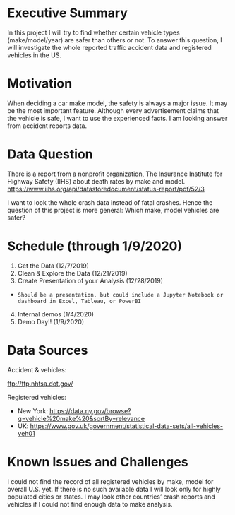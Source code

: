 # Executive Summary
In this project I will try to find whether certain vehicle types (make/model/year) are safer than others or not. To answer this question, I will investigate the whole reported traffic accident data and registered vehicles in the US. 
# Motivation
When deciding a car make model, the safety is always a major issue. It may be the most important feature. Although every advertisement claims that the vehicle is safe, I want to use the experienced facts. I am looking answer from accident reports data. 
# Data Question
There is a report from a nonprofit organization, The Insurance Institute for Highway Safety (IIHS) about death rates by make and model. https://www.iihs.org/api/datastoredocument/status-report/pdf/52/3

I want to look the whole crash data instead of fatal crashes. Hence the question of this project is more general: Which make, model vehicles are safer? 

# Schedule (through 1/9/2020)
1.	Get the Data (12/7/2019)
2.	Clean & Explore the Data (12/21/2019)
3.	Create Presentation of your Analysis (12/28/2019)
-     Should be a presentation, but could include a Jupyter Notebook or dashboard in Excel, Tableau, or PowerBI
4.	Internal demos (1/4/2020)
5.	Demo Day!! (1/9/2020)

# Data Sources
Accident & vehicles:

<ftp://ftp.nhtsa.dot.gov/> 

Registered vehicles:
-   New York: https://data.ny.gov/browse?q=vehicle%20make%20&sortBy=relevance 
-   UK: https://www.gov.uk/government/statistical-data-sets/all-vehicles-veh01
# Known Issues and Challenges
I could not find the record of all registered vehicles by make, model for overall U.S. yet. If there is no such available data I will look only for highly populated cities or states. I may look other countries’ crash reports and vehicles if I could not find enough data to make analysis.

